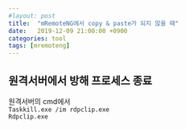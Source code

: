 ```yaml
---
#layout: post
title:  "mRemoteNG에서 copy & paste가 되지 않을 때"
date:   2019-12-09 21:00:00 +0900
categories: tool
tags: [mremoteng]
---
```

## 원격서버에서 방해 프로세스 종료

원격서버의 cmd에서  
`Taskkill.exe /im rdpclip.exe`  
`Rdpclip.exe`